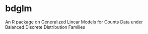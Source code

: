 # bdglm
An R package on Generalized Linear Models for Counts Data under Balanced Discrete Distribution Families
